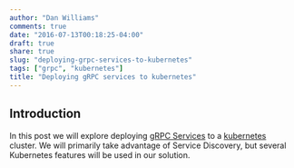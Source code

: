 ```yaml
---
author: "Dan Williams"
comments: true
date: "2016-07-13T00:18:25-04:00"
draft: true
share: true
slug: "deploying-grpc-services-to-kubernetes"
tags: ["grpc", "kubernetes"]
title: "Deploying gRPC services to kubernetes"
---
```


## Introduction

In this post we will explore deploying [gRPC Services](http://grpc.io/) to a [kubernetes](http://kubernetes.io/) cluster.  We will primarily take advantage of Service Discovery, but several Kubernetes features will be used in our solution.